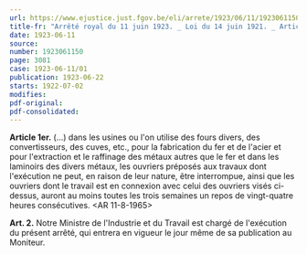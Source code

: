 ```yaml
---
url: https://www.ejustice.just.fgov.be/eli/arrete/1923/06/11/1923061150/justel
title-fr: "Arrêté royal du 11 juin 1923. _ Loi du 14 juin 1921. _ Article 32. _ Industries métallurgiques. _ Repos du dimanche."
date: 1923-06-11
source:
number: 1923061150
page: 3081
case: 1923-06-11/01
publication: 1923-06-22
starts: 1922-07-02
modifies:
pdf-original:
pdf-consolidated:
---
```


**Article 1er.** (...) dans les usines ou l'on utilise des fours divers, des convertisseurs, des cuves, etc., pour la fabrication du fer et de l'acier et pour l'extraction et le raffinage des métaux autres que le fer et dans les laminoirs des divers métaux, les ouvriers préposés aux travaux dont l'exécution ne peut, en raison de leur nature, être interrompue, ainsi que les ouvriers dont le travail est en connexion avec celui des ouvriers visés ci-dessus, auront au moins toutes les trois semaines un repos de vingt-quatre heures consécutives. <AR 11-8-1965>

**Art. 2.** Notre Ministre de l'Industrie et du Travail est chargé de l'exécution du présent arrêté, qui entrera en vigueur le jour même de sa publication au Moniteur.
